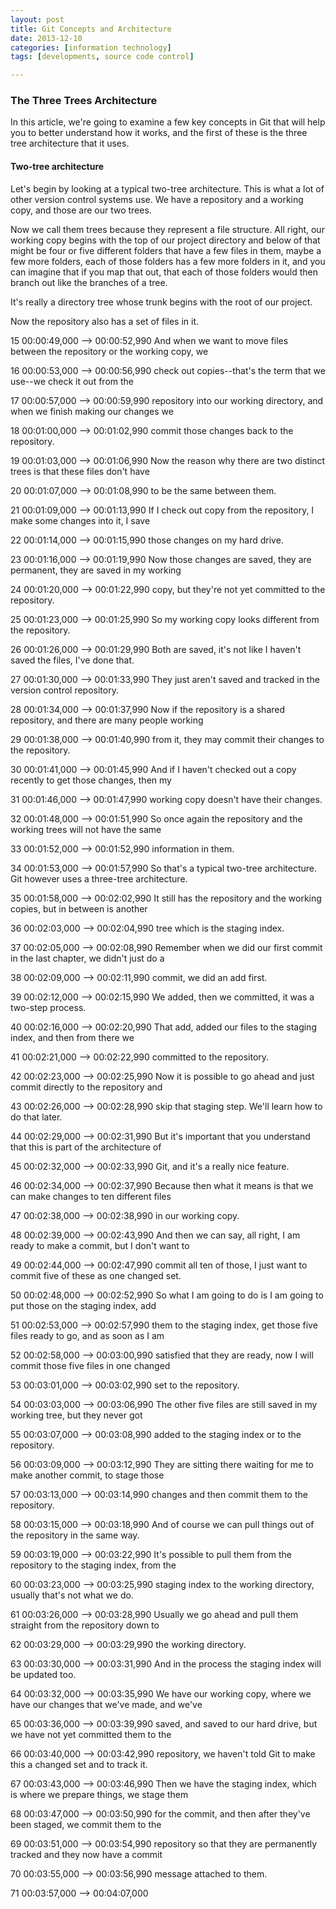 ```yaml
---
layout: post
title: Git Concepts and Architecture
date: 2013-12-10
categories: [information technology]
tags: [developments, source code control]

---
```

### The Three Trees Architecture

In this article, we're going to examine a few key concepts in Git that will help you to better understand how it works, and the first of these is the three tree architecture that it uses.

#### Two-tree architecture
Let's begin by looking at a typical two-tree architecture.
This is what a lot of other version control systems use.
We have a repository and a working copy, and those are our two trees.

Now we call them trees because they represent a file structure.
All right, our working copy begins with the top of our project directory and below of that might be four or five different folders that have a few files in them, maybe a few more folders, each of those folders has a few more folders in it, and you can imagine that if you map that out, that each of those folders would then branch out like the branches of a tree.

It's really a directory tree whose trunk begins with the root of our project.

Now the repository also has a set of files in it.

15
00:00:49,000 --> 00:00:52,990
And when we want to move files between the repository or the working copy, we

16
00:00:53,000 --> 00:00:56,990
check out copies--that's the term that we use--we check it out from the

17
00:00:57,000 --> 00:00:59,990
repository into our working directory, and when we finish making our changes we

18
00:01:00,000 --> 00:01:02,990
commit those changes back to the repository.

19
00:01:03,000 --> 00:01:06,990
Now the reason why there are two distinct trees is that these files don't have

20
00:01:07,000 --> 00:01:08,990
to be the same between them.

21
00:01:09,000 --> 00:01:13,990
If I check out copy from the repository, I make some changes into it, I save

22
00:01:14,000 --> 00:01:15,990
those changes on my hard drive.

23
00:01:16,000 --> 00:01:19,990
Now those changes are saved, they are permanent, they are saved in my working

24
00:01:20,000 --> 00:01:22,990
copy, but they're not yet committed to the repository.

25
00:01:23,000 --> 00:01:25,990
So my working copy looks different from the repository.

26
00:01:26,000 --> 00:01:29,990
Both are saved, it's not like I haven't saved the files, I've done that.

27
00:01:30,000 --> 00:01:33,990
They just aren't saved and tracked in the version control repository.

28
00:01:34,000 --> 00:01:37,990
Now if the repository is a shared repository, and there are many people working

29
00:01:38,000 --> 00:01:40,990
from it, they may commit their changes to the repository.

30
00:01:41,000 --> 00:01:45,990
And if I haven't checked out a copy recently to get those changes, then my

31
00:01:46,000 --> 00:01:47,990
working copy doesn't have their changes.

32
00:01:48,000 --> 00:01:51,990
So once again the repository and the working trees will not have the same

33
00:01:52,000 --> 00:01:52,990
information in them.

34
00:01:53,000 --> 00:01:57,990
So that's a typical two-tree architecture. Git however uses a three-tree architecture.

35
00:01:58,000 --> 00:02:02,990
It still has the repository and the working copies, but in between is another

36
00:02:03,000 --> 00:02:04,990
tree which is the staging index.

37
00:02:05,000 --> 00:02:08,990
Remember when we did our first commit in the last chapter, we didn't just do a

38
00:02:09,000 --> 00:02:11,990
commit, we did an add first.

39
00:02:12,000 --> 00:02:15,990
We added, then we committed, it was a two-step process.

40
00:02:16,000 --> 00:02:20,990
That add, added our files to the staging index, and then from there we

41
00:02:21,000 --> 00:02:22,990
committed to the repository.

42
00:02:23,000 --> 00:02:25,990
Now it is possible to go ahead and just commit directly to the repository and

43
00:02:26,000 --> 00:02:28,990
skip that staging step. We'll learn how to do that later.

44
00:02:29,000 --> 00:02:31,990
But it's important that you understand that this is part of the architecture of

45
00:02:32,000 --> 00:02:33,990
Git, and it's a really nice feature.

46
00:02:34,000 --> 00:02:37,990
Because then what it means is that we can make changes to ten different files

47
00:02:38,000 --> 00:02:38,990
in our working copy.

48
00:02:39,000 --> 00:02:43,990
And then we can say, all right, I am ready to make a commit, but I don't want to

49
00:02:44,000 --> 00:02:47,990
commit all ten of those, I just want to commit five of these as one changed set.

50
00:02:48,000 --> 00:02:52,990
So what I am going to do is I am going to put those on the staging index, add

51
00:02:53,000 --> 00:02:57,990
them to the staging index, get those five files ready to go, and as soon as I am

52
00:02:58,000 --> 00:03:00,990
satisfied that they are ready, now I will commit those five files in one changed

53
00:03:01,000 --> 00:03:02,990
set to the repository.

54
00:03:03,000 --> 00:03:06,990
The other five files are still saved in my working tree, but they never got

55
00:03:07,000 --> 00:03:08,990
added to the staging index or to the repository.

56
00:03:09,000 --> 00:03:12,990
They are sitting there waiting for me to make another commit, to stage those

57
00:03:13,000 --> 00:03:14,990
changes and then commit them to the repository.

58
00:03:15,000 --> 00:03:18,990
And of course we can pull things out of the repository in the same way.

59
00:03:19,000 --> 00:03:22,990
It's possible to pull them from the repository to the staging index, from the

60
00:03:23,000 --> 00:03:25,990
staging index to the working directory, usually that's not what we do.

61
00:03:26,000 --> 00:03:28,990
Usually we go ahead and pull them straight from the repository down to

62
00:03:29,000 --> 00:03:29,990
the working directory.

63
00:03:30,000 --> 00:03:31,990
And in the process the staging index will be updated too.

64
00:03:32,000 --> 00:03:35,990
We have our working copy, where we have our changes that we've made, and we've

65
00:03:36,000 --> 00:03:39,990
saved, and saved to our hard drive, but we have not yet committed them to the

66
00:03:40,000 --> 00:03:42,990
repository, we haven't told Git to make this a changed set and to track it.

67
00:03:43,000 --> 00:03:46,990
Then we have the staging index, which is where we prepare things, we stage them

68
00:03:47,000 --> 00:03:50,990
for the commit, and then after they've been staged, we commit them to the

69
00:03:51,000 --> 00:03:54,990
repository so that they are permanently tracked and they now have a commit

70
00:03:55,000 --> 00:03:56,990
message attached to them.

71
00:03:57,000 --> 00:04:07,000